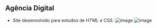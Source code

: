 ## Agência Digital
* Site desenvolvido para estudos de HTML e CSS.
  ![image](https://github.com/user-attachments/assets/64355526-c340-4d3c-bdbc-149a1c84e5f8)
  ![image](https://github.com/user-attachments/assets/1a42966b-9e33-4ab9-b756-7076dc58a58d)

